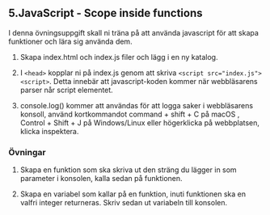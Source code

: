 ## 5.JavaScript - Scope inside functions

I denna övningsuppgift skall ni träna på att använda javascript för att skapa funktioner och lära sig använda dem.

1. Skapa index.html och index.js filer och lägg i en ny katalog.

2. I ```<head>``` kopplar ni på index.js genom att skriva ```<script src="index.js"><script>```. Detta innebär att javascript-koden kommer när webbläsarens parser når script elementet.

3. console.log() kommer att användas för att logga saker i webbläsarens konsoll, använd kortkommandot command + shift + C på macOS , Control + Shift + J på Windows/Linux eller högerklicka på webbplatsen, klicka inspektera.

### Övningar

1. Skapa en funktion som ska skriva ut den sträng du lägger in som parameter i konsolen, kalla sedan på funktionen.

2. Skapa en variabel som kallar på en funktion, inuti funktionen ska en valfri integer returneras. Skriv sedan ut variabeln till konsolen.

 